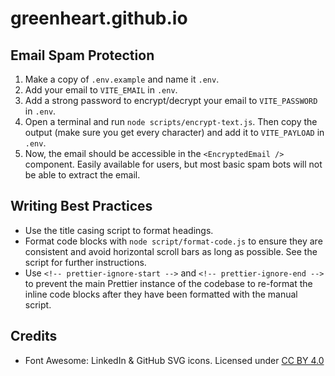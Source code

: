 # greenheart.github.io

## Email Spam Protection

1. Make a copy of `.env.example` and name it `.env`.
2. Add your email to `VITE_EMAIL` in `.env`.
3. Add a strong password to encrypt/decrypt your email to `VITE_PASSWORD` in `.env`.
4. Open a terminal and run `node scripts/encrypt-text.js`. Then copy the output (make sure you get every character) and add it to `VITE_PAYLOAD` in `.env`.
5. Now, the email should be accessible in the `<EncryptedEmail />` component. Easily available for users, but most basic spam bots will not be able to extract the email.

## Writing Best Practices

- Use the title casing script to format headings.
- Format code blocks with `node script/format-code.js` to ensure they are consistent and avoid horizontal scroll bars as long as possible. See the script for further instructions.
- Use `<!-- prettier-ignore-start -->` and `<!-- prettier-ignore-end -->` to prevent the main Prettier instance of the codebase to re-format the inline code blocks after they have been formatted with the manual script.

## Credits

-   Font Awesome: LinkedIn & GitHub SVG icons. Licensed under [CC BY 4.0](https://fontawesome.com/license)
